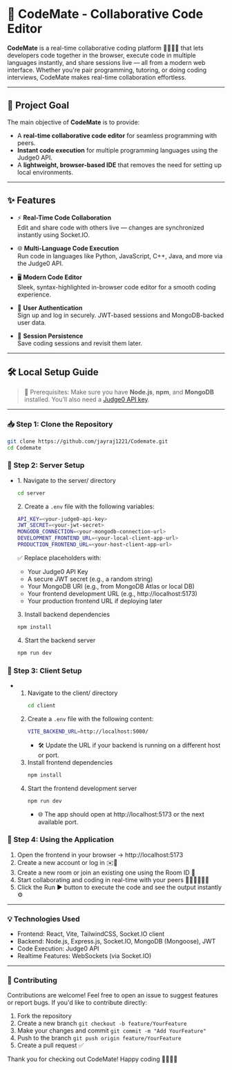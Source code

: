 # 🚀 CodeMate - Collaborative Code Editor

**CodeMate** is a real-time collaborative coding platform 🧑‍💻👩‍💻 that lets developers code together in the browser, execute code in multiple languages instantly, and share sessions live — all from a modern web interface. Whether you're pair programming, tutoring, or doing coding interviews, CodeMate makes real-time collaboration effortless.

---

## 🎯 Project Goal

The main objective of **CodeMate** is to provide:
- A **real-time collaborative code editor** for seamless programming with peers.
- **Instant code execution** for multiple programming languages using the Judge0 API.
- A **lightweight, browser-based IDE** that removes the need for setting up local environments.

---

## ✨ Features

- ⚡ **Real-Time Code Collaboration**  
  Edit and share code with others live — changes are synchronized instantly using Socket.IO.

- 🌐 **Multi-Language Code Execution**  
  Run code in languages like Python, JavaScript, C++, Java, and more via the Judge0 API.

- 🖥️ **Modern Code Editor**  
  Sleek, syntax-highlighted in-browser code editor for a smooth coding experience.

- 🔐 **User Authentication**  
  Sign up and log in securely. JWT-based sessions and MongoDB-backed user data.

- 💾 **Session Persistence**  
  Save coding sessions and revisit them later.

---

## 🛠️ Local Setup Guide

> 🧠 Prerequisites: Make sure you have **Node.js**, **npm**, and **MongoDB** installed. You’ll also need a [Judge0 API key](https://judge0.com/).

---

### 📥 Step 1: Clone the Repository

```bash
git clone https://github.com/jayraj1221/Codemate.git
cd Codemate
```

### 🧩 Step 2: Server Setup

  - 1️. Navigate to the server/ directory
      ```bash
      cd server
      ```
    2️. Create a ```.env``` file with the following variables:
      ```bash
      API_KEY=<your-judge0-api-key>
      JWT_SECRET=<your-jwt-secret>
      MONGODB_CONNECTION=<your-mongodb-connection-url>
      DEVELOPMENT_FRONTEND_URL=<your-local-client-app-url>
      PRODUCTION_FRONTEND_URL=<your-host-client-app-url>
      ```
      ✅ Replace placeholders with:    
      - Your Judge0 API Key
      - A secure JWT secret (e.g., a random string)
      - Your MongoDB URI (e.g., from MongoDB Atlas or local DB)
      - Your frontend development URL (e.g., http://localhost:5173)
      - Your production frontend URL if deploying later
  
    3️. Install backend dependencies
      ```bash
      npm install
      ```
    4️. Start the backend server
      ```bash
      npm run dev
      ```

### 🎨 Step 3: Client Setup

  - 1. Navigate to the client/ directory
       ```bash
       cd client
       ```
    2. Create a ```.env``` file with the following content:
       ```bash
       VITE_BACKEND_URL=http://localhost:5000/
       ```
       - 🛠️ Update the URL if your backend is running on a different host or port.
    3. Install frontend dependencies
       ```bash
       npm install
       ```
    4. Start the frontend development server
       ```bash
       npm run dev
       ```
       - 🌐 The app should open at http://localhost:5173 or the next available port.

### 🔗 Step 4: Using the Application
  1. Open the frontend in your browser → http://localhost:5173
  2. Create a new account or log in ✉️🔐
  3. Create a new room or join an existing one using the Room ID 🔗
  4. Start collaborating and coding in real-time with your peers 👯‍♀️👨‍👨‍👧‍👦
  4. Click the Run ▶️ button to execute the code and see the output instantly ⚙️

---

### 💡 Technologies Used
  - Frontend: React, Vite, TailwindCSS, Socket.IO client
  - Backend: Node.js, Express.js, Socket.IO, MongoDB (Mongoose), JWT
  - Code Execution: Judge0 API
  - Realtime Features: WebSockets (via Socket.IO)

---

### 🤝 Contributing
  Contributions are welcome!
  Feel free to open an issue to suggest features or report bugs.
  If you'd like to contribute directly:
  1. Fork the repository
  2. Create a new branch ```git checkout -b feature/YourFeature```
  3. Make your changes and commit ```git commit -m "Add YourFeature" ```
  4. Push to the branch ```git push origin feature/YourFeature ```
  5. Create a pull request ✅

Thank you for checking out CodeMate!
Happy coding 👨‍💻👩‍💻



